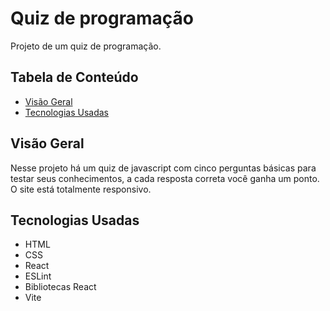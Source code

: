 # Quiz de programação

Projeto de um quiz de programação.

## Tabela de Conteúdo

- [Visão Geral](#vis%C3%A3o-geral)
- [Tecnologias Usadas](#tecnologias-usadas)

## Visão Geral

Nesse projeto há um quiz de javascript com cinco perguntas básicas para testar seus conhecimentos, a cada resposta correta você ganha um ponto. O site está totalmente responsivo.

## Tecnologias Usadas

- HTML
- CSS
- React
- ESLint
- Bibliotecas React
- Vite
